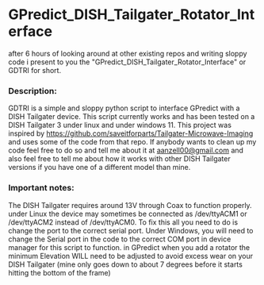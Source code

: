# GPredict_DISH_Tailgater_Rotator_Interface

after 6 hours of looking around at other existing repos and writing sloppy code i present to you the "GPredict_DISH_Tailgater_Rotator_Interface" or GDTRI for short.

### Description:
GDTRI is a simple and sloppy python script to interface GPredict with a DISH Tailgater device.
This script currently works and has been tested on a DISH Tailgater 3 under linux and under windows 11. 
This project was inspired by https://github.com/saveitforparts/Tailgater-Microwave-Imaging and uses some of the code from that repo.
If anybody wants to clean up my code feel free to do so and tell me about it at aanzell00@gmail.com and also feel free to tell me about how it works with other DISH Tailgater versions if you have one of a different model than mine.

### Important notes:
The DISH Tailgater requires around 13V through Coax to function properly.
under Linux the device may sometimes be connected as /dev/ttyACM1 or /dev/ttyACM2 instead of /dev/ttyACM0. To fix this all you need to do is change the port to the correct serial port.
Under Windows, you will need to change the Serial port in the code to the correct COM port in device manager for this script to function.
in GPredict when you add a rotator the minimum Elevation WILL need to be adjusted to avoid excess wear on your DISH Tailgater (mine only goes down to about 7 degrees before it starts hitting the bottom of the frame)

